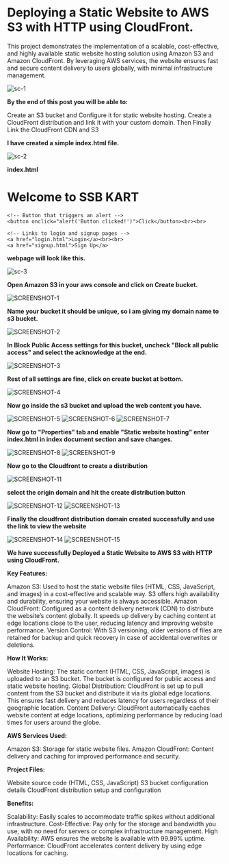 # Deploying a Static Website to AWS S3 with HTTP using CloudFront.

This project demonstrates the implementation of a scalable, cost-effective, and highly available static website hosting solution using Amazon S3 and Amazon CloudFront. By leveraging AWS services, the website ensures fast and secure content delivery to users globally, with minimal infrastructure management.

![sc-1](https://github.com/user-attachments/assets/8aceefc7-3ef4-44f4-a173-63a8675e1033)

**By the end of this post you will be able to:**

Create an S3 bucket and Configure it for static website hosting.
Create a CloudFront distribution and link it with your custom domain.
Then Finally Link the CloudFront CDN and S3

**I have created a simple index.html file.**

![sc-2](https://github.com/user-attachments/assets/5ad82700-817b-49bd-be34-495d3d66ff45)

**index.html**

<!DOCTYPE html>
<html lang="en">
<head>
    <meta charset="UTF-8">
    <meta name="viewport" content="width=device-width, initial-scale=1.0">
    <title>SSB KART</title>
    <link rel="stylesheet" href="style.css">
    <script src="script.js"></script>
</head>
<body>
    <h1>Welcome to SSB KART</h1>
    
    <!-- Button that triggers an alert -->
    <button onclick="alert('Button clicked!')">Click</button><br><br>
    
    <!-- Links to login and signup pages -->
    <a href="login.html">Login</a><br><br>
    <a href="signup.html">Sign Up</a>

</body>
</html>


**webpage will look like this.**

![sc-3](https://github.com/user-attachments/assets/80ef79fe-eaf0-4335-8029-ad8533ca67ce)

**Open Amazon S3 in your aws console and click on Create bucket.**

![SCREENSHOT-1](https://github.com/user-attachments/assets/64972389-f50d-4e40-b9bb-f42930ebb155)

**Name your bucket it should be unique, so i am giving my domain name to s3 bucket.**

![SCREENSHOT-2](https://github.com/user-attachments/assets/e4f16cee-00dd-4b2f-a375-723104831122)

**In Block Public Access settings for this bucket, uncheck "Block all public access" and select the acknowledge at the end.**

![SCREENSHOT-3](https://github.com/user-attachments/assets/89ad0b57-ae45-4699-9e36-d010d83b9d1f)

**Rest of all settings are fine, click on create bucket at bottom.**

![SCREENSHOT-4](https://github.com/user-attachments/assets/90fb566f-40da-4cb5-8ddf-0d664562b017)

**Now go inside the s3 bucket and upload the web content you have.**

![SCREENSHOT-5](https://github.com/user-attachments/assets/1a8e01f4-88ef-4dfd-9ef5-7f92cac12265)
![SCREENSHOT-6](https://github.com/user-attachments/assets/e56e9705-79a9-45dc-acf7-ce50d2b53df4)
![SCREENSHOT-7](https://github.com/user-attachments/assets/a7380225-7583-431e-a35b-b29c7d430f74)

**Now go to "Properties" tab and enable "Static website hosting" enter index.html in index document section and save changes.**

![SCREENSHOT-8](https://github.com/user-attachments/assets/5ff2d7c0-a11d-4bb7-a289-66ee53af8307)
![SCREENSHOT-9](https://github.com/user-attachments/assets/ae36bbe4-8e1c-4b6a-ad27-eb8efb94928c)

**Now go to the Cloudfront to create a distribution**

![SCREENSHOT-11](https://github.com/user-attachments/assets/c5f7b1e8-e700-4028-a1e1-f8b214b62316)

**select the origin domain and hit the create distribution button**

![SCREENSHOT-12](https://github.com/user-attachments/assets/ee8cc079-d9de-41f7-951c-b39187d7bd9d)
![SCREENSHOT-13](https://github.com/user-attachments/assets/0ea029ca-85f2-463a-98ee-a92c687a19fe)

**Finally the cloudfront distribution domain created successfully and use the link to view the website**

![SCREENSHOT-14](https://github.com/user-attachments/assets/e9a05e67-2649-4ffc-bfa2-cd554f53211f)
![SCREENSHOT-15](https://github.com/user-attachments/assets/360985a2-9a20-483e-867b-27ae0eae0f22)

**We have successfully Deployed a Static Website to AWS S3 with HTTP using CloudFront.**


**Key Features:**

Amazon S3: Used to host the static website files (HTML, CSS, JavaScript, and images) in a cost-effective and scalable way. S3 offers high availability and durability, ensuring your website is always accessible.
Amazon CloudFront: Configured as a content delivery network (CDN) to distribute the website’s content globally. It speeds up delivery by caching content at edge locations close to the user, reducing latency and improving website performance.
Version Control: With S3 versioning, older versions of files are retained for backup and quick recovery in case of accidental overwrites or deletions.

**How It Works:**

Website Hosting: The static content (HTML, CSS, JavaScript, images) is uploaded to an S3 bucket. The bucket is configured for public access and static website hosting.
Global Distribution: CloudFront is set up to pull content from the S3 bucket and distribute it via its global edge locations. This ensures fast delivery and reduces latency for users regardless of their geographic location.
Content Delivery: CloudFront automatically caches website content at edge locations, optimizing performance by reducing load times for users around the globe.

**AWS Services Used:**

Amazon S3: Storage for static website files.
Amazon CloudFront: Content delivery and caching for improved performance and security.

**Project Files:**

Website source code (HTML, CSS, JavaScript)
S3 bucket configuration details
CloudFront distribution setup and configuration

**Benefits:**

Scalability: Easily scales to accommodate traffic spikes without additional infrastructure.
Cost-Effective: Pay only for the storage and bandwidth you use, with no need for servers or complex infrastructure management.
High Availability: AWS ensures the website is available with 99.99% uptime.
Performance: CloudFront accelerates content delivery by using edge locations for caching.
